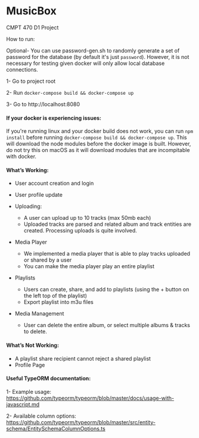 # MusicBox

CMPT 470 D1 Project 

How to run:

Optional- You can use password-gen.sh to randomly generate a set of password for the database (by default it's just `password`). However, it is not necessary for testing given docker will only allow local database connections.

1- Go to project root

2- Run `docker-compose build && docker-compose up`

3- Go to http://localhost:8080

#### If your docker is experiencing issues:
If you're running linux and your docker build does not work, you can run `npm install` before running `docker-compose build && docker-compose up`. This will download the node modules before the docker image is built. However, do not try this on macOS as it will download modules that are incompitable with docker.

#### What’s Working:

* User account creation and login

* User profile update

* Uploading:
    * A user can upload up to 10 tracks (max 50mb each)
    * Uploaded tracks are parsed and related album and track entities are created. Processing uploads is quite involved. 

* Media Player
    * We implemented a media player that is able to play tracks uploaded or shared by a user
    * You can make the media player play an entire playlist

* Playlists
    * Users can create, share, and add to playlists (using the + button on the left top of the playlist)
    * Export playlist into m3u files

* Media Management
    * User can delete the entire album, or select multiple albums & tracks to delete.


#### What’s Not Working:

* A playlist share recipient cannot reject a shared playlist
* Profile Page



#### Useful TypeORM documentation:

1- Example usage: 
https://github.com/typeorm/typeorm/blob/master/docs/usage-with-javascript.md


2- Available column options:
https://github.com/typeorm/typeorm/blob/master/src/entity-schema/EntitySchemaColumnOptions.ts
